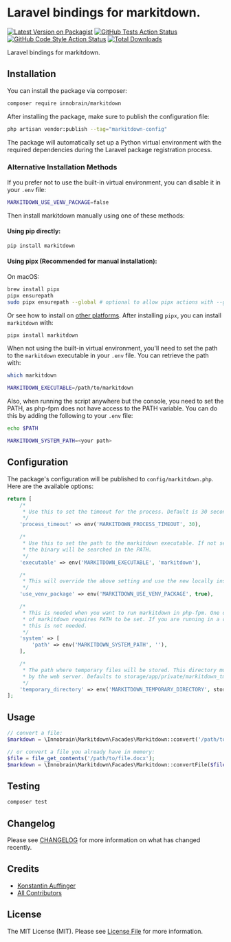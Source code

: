 # Laravel bindings for markitdown.

[![Latest Version on Packagist](https://img.shields.io/packagist/v/innobrain/markitdown.svg?style=flat-square)](https://packagist.org/packages/innobrain/markitdown)
[![GitHub Tests Action Status](https://img.shields.io/github/actions/workflow/status/innobraingmbh/markitdown/run-tests.yml?branch=main&label=tests&style=flat-square)](https://github.com/innobraingmbh/markitdown/actions?query=workflow%3Arun-tests+branch%3Amain)
[![GitHub Code Style Action Status](https://img.shields.io/github/actions/workflow/status/innobraingmbh/markitdown/fix-php-code-style-issues.yml?branch=main&label=code%20style&style=flat-square)](https://github.com/innobraingmbh/markitdown/actions?query=workflow%3A"Fix+PHP+code+style+issues"+branch%3Amain)
[![Total Downloads](https://img.shields.io/packagist/dt/innobrain/markitdown.svg?style=flat-square)](https://packagist.org/packages/innobrain/markitdown)

Laravel bindings for markitdown.

## Installation

You can install the package via composer:

```bash
composer require innobrain/markitdown
```

After installing the package, make sure to publish the configuration file:

```bash
php artisan vendor:publish --tag="markitdown-config"
```

The package will automatically set up a Python virtual environment with the required dependencies during the Laravel package registration process.

### Alternative Installation Methods

If you prefer not to use the built-in virtual environment, you can disable it in your `.env` file:

```bash
MARKITDOWN_USE_VENV_PACKAGE=false
```

Then install markitdown manually using one of these methods:

#### Using pip directly:

```bash
pip install markitdown
```

#### Using pipx (Recommended for manual installation):

On macOS:
```bash
brew install pipx
pipx ensurepath
sudo pipx ensurepath --global # optional to allow pipx actions with --global argument
```

Or see how to install on [other platforms](https://github.com/pypa/pipx).
After installing `pipx`, you can install `markitdown` with:

```bash
pipx install markitdown
```

When not using the built-in virtual environment, you'll need to set the path to the `markitdown` executable in your `.env` file. You can retrieve the path with:
```bash
which markitdown
```

```bash
MARKITDOWN_EXECUTABLE=/path/to/markitdown
```

Also, when running the script anywhere but the console, you need to set the PATH, as php-fpm does not have
access to the PATH variable. You can do this by adding the following to your `.env` file:

```bash
echo $PATH
```

```bash
MARKITDOWN_SYSTEM_PATH=<your path>
```

## Configuration

The package's configuration will be published to `config/markitdown.php`. Here are the available options:

```php
return [
    /*
     * Use this to set the timeout for the process. Default is 30 seconds.
     */
    'process_timeout' => env('MARKITDOWN_PROCESS_TIMEOUT', 30),

    /*
     * Use this to set the path to the markitdown executable. If not set,
     * the binary will be searched in the PATH.
     */
    'executable' => env('MARKITDOWN_EXECUTABLE', 'markitdown'),

    /*
     * This will override the above setting and use the new locally installed package.
     */
    'use_venv_package' => env('MARKITDOWN_USE_VENV_PACKAGE', true),

    /*
     * This is needed when you want to run markitdown in php-fpm. One dependency
     * of markitdown requires PATH to be set. If you are running in a console,
     * this is not needed.
     */
    'system' => [
        'path' => env('MARKITDOWN_SYSTEM_PATH', ''),
    ],

    /*
     * The path where temporary files will be stored. This directory must be writable
     * by the web server. Defaults to storage/app/private/markitdown_tmp
     */
    'temporary_directory' => env('MARKITDOWN_TEMPORARY_DIRECTORY', storage_path('app/private/markitdown_tmp')),
];
```

## Usage

```php
// convert a file:
$markdown = \Innobrain\Markitdown\Facades\Markitdown::convert('/path/to/file.docx');

// or convert a file you already have in memory:
$file = file_get_contents('/path/to/file.docx');
$markdown = \Innobrain\Markitdown\Facades\Markitdown::convertFile($file, '.docx');
```

## Testing

```bash
composer test
```

## Changelog

Please see [CHANGELOG](CHANGELOG.md) for more information on what has changed recently.

## Credits

- [Konstantin Auffinger](https://github.com/kauffinger)
- [All Contributors](../../contributors)

## License

The MIT License (MIT). Please see [License File](LICENSE.md) for more information.
